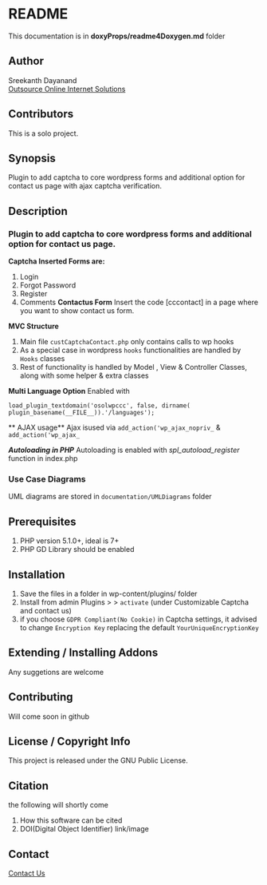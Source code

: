 # README

This documentation is in **doxyProps/readme4Doxygen.md** folder
<!-- Replace ^[^#]([\r\n]*) with blank to make a template. In note pad you can also use `negative lookahead` ^(?!") -->

## Author

Sreekanth Dayanand <br />
[Outsource Online Internet Solutions](http://www.outsource-online.net/)

## Contributors

This is a solo project.


## Synopsis

Plugin to add captcha to core wordpress forms and additional option for contact us page with ajax captcha verification.

## Description

### Plugin to add captcha to core wordpress forms and additional option for contact us page.

**Captcha Inserted Forms are:**
1. Login
2. Forgot Password
3. Register
4. Comments
**Contactus Form** 
Insert the code [cccontact] in a page where you want to show contact us form. 

**MVC Structure**
1. Main file `custCaptchaContact.php` only contains calls to wp hooks
2. As a special case in wordpress `hooks` functionalities are handled by `Hooks` classes
3. Rest of functionality is handled by Model , View & Controller Classes, along with some helper & extra classes

**Multi Language Option**
Enabled with 
```
load_plugin_textdomain('osolwpccc', false, dirname( plugin_basename(__FILE__)).'/languages');
```
** AJAX usage**
Ajax isused via `add_action('wp_ajax_nopriv_` & `add_action('wp_ajax_`

***Autoloading in PHP***
Autoloading is enabled with *spl_autoload_register* function in index.php

### Use Case Diagrams

UML diagrams are stored in `documentation/UMLDiagrams` folder

## Prerequisites

1. PHP version 5.1.0+, ideal is 7+
2. PHP GD Library should be enabled


## Installation

1. Save the files in a  folder in wp-content/plugins/ folder
2. Install from admin Plugins &gt; &gt; `activate` (under Customizable Captcha and contact us) 
3. if you choose `GDPR Compliant(No Cookie)` in Captcha settings, it advised to change `Encryption Key` replacing the default `YourUniqueEncryptionKey` 
## Extending / Installing Addons

Any suggetions are welcome

## Contributing

Will come soon in github

## License / Copyright Info

This project is released under the GNU Public License.

## Citation
the following will shortly come 
1. How this software can be cited
2. DOI(Digital Object Identifier) link/image

## Contact

[Contact Us](https://outsource-online.net/contact-us.html)